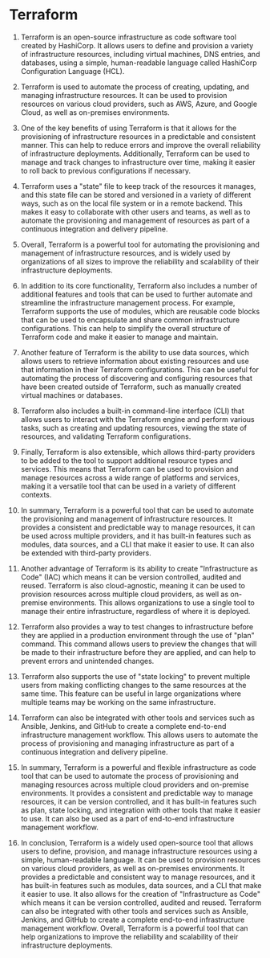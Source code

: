 # Terraform 

1. Terraform is an open-source infrastructure as code software tool created by HashiCorp. It allows users to define and provision a variety of infrastructure resources, including virtual machines, DNS entries, and databases, using a simple, human-readable language called HashiCorp Configuration Language (HCL).


2.  Terraform is used to automate the process of creating, updating, and managing infrastructure resources. It can be used to provision resources on various cloud providers, such as AWS, Azure, and Google Cloud, as well as on-premises environments.


3. One of the key benefits of using Terraform is that it allows for the provisioning of infrastructure resources in a predictable and consistent manner. This can help to reduce errors and improve the overall reliability of infrastructure deployments. Additionally, Terraform can be used to manage and track changes to infrastructure over time, making it easier to roll back to previous configurations if necessary.

4. Terraform uses a "state" file to keep track of the resources it manages, and this state file can be stored and versioned in a variety of different ways, such as on the local file system or in a remote backend. This makes it easy to collaborate with other users and teams, as well as to automate the provisioning and management of resources as part of a continuous integration and delivery pipeline.

5. Overall, Terraform is a powerful tool for automating the provisioning and management of infrastructure resources, and is widely used by organizations of all sizes to improve the reliability and scalability of their infrastructure deployments.

6. In addition to its core functionality, Terraform also includes a number of additional features and tools that can be used to further automate and streamline the infrastructure management process. For example, Terraform supports the use of modules, which are reusable code blocks that can be used to encapsulate and share common infrastructure configurations. This can help to simplify the overall structure of Terraform code and make it easier to manage and maintain.

7. Another feature of Terraform is the ability to use data sources, which allows users to retrieve information about existing resources and use that information in their Terraform configurations. This can be useful for automating the process of discovering and configuring resources that have been created outside of Terraform, such as manually created virtual machines or databases.

8. Terraform also includes a built-in command-line interface (CLI) that allows users to interact with the Terraform engine and perform various tasks, such as creating and updating resources, viewing the state of resources, and validating Terraform configurations.

9. Finally, Terraform is also extensible, which allows third-party providers to be added to the tool to support additional resource types and services. This means that Terraform can be used to provision and manage resources across a wide range of platforms and services, making it a versatile tool that can be used in a variety of different contexts.

10. In summary, Terraform is a powerful tool that can be used to automate the provisioning and management of infrastructure resources. It provides a consistent and predictable way to manage resources, it can be used across multiple providers, and it has built-in features such as modules, data sources, and a CLI that make it easier to use. It can also be extended with third-party providers.


11. Another advantage of Terraform is its ability to create "Infrastructure as Code" (IAC) which means it can be version controlled, audited and reused. Terraform is also cloud-agnostic, meaning it can be used to provision resources across multiple cloud providers, as well as on-premise environments. This allows organizations to use a single tool to manage their entire infrastructure, regardless of where it is deployed.

12. Terraform also provides a way to test changes to infrastructure before they are applied in a production environment through the use of "plan" command. This command allows users to preview the changes that will be made to their infrastructure before they are applied, and can help to prevent errors and unintended changes.

13. Terraform also supports the use of "state locking" to prevent multiple users from making conflicting changes to the same resources at the same time. This feature can be useful in large organizations where multiple teams may be working on the same infrastructure.

14. Terraform can also be integrated with other tools and services such as Ansible, Jenkins, and GitHub to create a complete end-to-end infrastructure management workflow. This allows users to automate the process of provisioning and managing infrastructure as part of a continuous integration and delivery pipeline.

15. In summary, Terraform is a powerful and flexible infrastructure as code tool that can be used to automate the process of provisioning and managing resources across multiple cloud providers and on-premise environments. It provides a consistent and predictable way to manage resources, it can be version controlled, and it has built-in features such as plan, state locking, and integration with other tools that make it easier to use. It can also be used as a part of end-to-end infrastructure management workflow.


16. In conclusion, Terraform is a widely used open-source tool that allows users to define, provision, and manage infrastructure resources using a simple, human-readable language. It can be used to provision resources on various cloud providers, as well as on-premises environments. It provides a predictable and consistent way to manage resources, and it has built-in features such as modules, data sources, and a CLI that make it easier to use. It also allows for the creation of "Infrastructure as Code" which means it can be version controlled, audited and reused. Terraform can also be integrated with other tools and services such as Ansible, Jenkins, and GitHub to create a complete end-to-end infrastructure management workflow. Overall, Terraform is a powerful tool that can help organizations to improve the reliability and scalability of their infrastructure deployments.